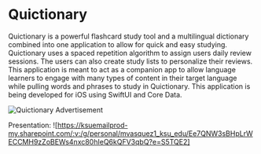 # Quictionary
Quictionary is a powerful flashcard study tool and a multilingual dictionary combined into one application to allow for quick and easy studying. Quictionary uses a spaced repetition algorithm to assign users daily review sessions. The users can also create study lists to personalize their reviews. This application is meant to act as a companion app to allow language learners to engage with many types of content in their target language while pulling words and phrases to study in Quictionary. This application is being developed for iOS using SwiftUI and Core Data. 

![Quictionary Advertisement](https://github.com/mvasquez1-ksu/quictionary/assets/39408535/496bdcca-f8c4-4f30-a495-6956bd8e501c)

Presentation:
![https://ksuemailprod-my.sharepoint.com/:v:/g/personal/mvasquez1_ksu_edu/Ee7QNW3sBHpLrWECCMH9zZoBEWs4nxc80hIeQ6kQFV3qbQ?e=S5TQE2]
